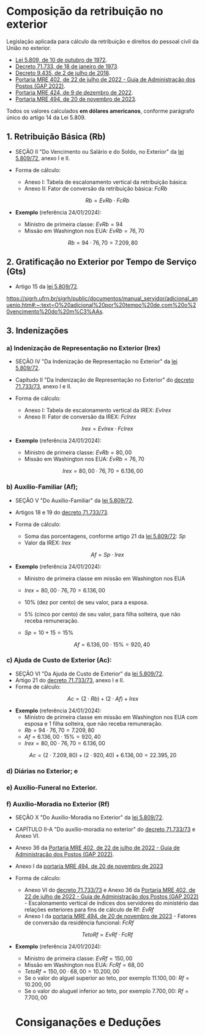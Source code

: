 # Composição da retribuição no exterior

Legislação aplicada para cálculo da retribuição e direitos do pessoal civil da União no exterior.

- [Lei 5.809, de 10 de outubro de 1972](https://www.planalto.gov.br/ccivil_03/leis/L5809.htm).
- [Decreto 71.733, de 18 de janeiro de 1973](https://www.planalto.gov.br/ccivil_03/decreto/D71733compilado.htm).
- [Decreto 9.435, de 2 de julho de 2018]().
- [Portaria MRE 402, de 22 de julho de 2022 - Guia de Administração dos Postos (GAP 2022)](https://www.gov.br/mre/pt-br/arquivos/documentos/administrativo/GAP2022AjustadosPortarias423e425de2022.pdf).
- [Portaria MRE 424, de 9 de dezembro de 2022](https://www.in.gov.br/web/dou/-/portaria-n-424-de-9-de-dezembro-de-2022-449711629).
- [Portaria MRE 494, de 20 de novembro de 2023](https://www.in.gov.br/web/dou/-/portaria-mre-n-494-de-20-de-novembro-de-2023-524552719).

Todos os valores calculados **em dólares americanos**, conforme parágrafo único do artigo 14 da Lei 5.809.

## 1. Retribuição Básica (Rb)

- SEÇÃO II "Do Vencimento ou Salário e do Soldo, no Exterior" da [lei 5.809/72](https://www.planalto.gov.br/ccivil_03/leis/L5809.htm), anexo I e II.
- Forma de cálculo:

  - Anexo I: Tabela de escalonamento vertical da retribuição básica:
  - Anexo II: Fator de conversão da retribuição básica: $FcRb$

  $$Rb = EvRb \cdot FcRb$$

- **Exemplo** (referência 24/01/2024):

  - Ministro de primeira classe: $EvRb = 94$
  - Missão em Washington nos EUA: $EvRb = 76,70$

$$Rb = 94 \cdot 76,70 = 7.209,80$$

## 2. Gratificação no Exterior por Tempo de Serviço (Gts)

- Artigo 15 da [lei 5.809/72](https://www.planalto.gov.br/ccivil_03/leis/L5809.htm).

https://sigrh.ufrn.br/sigrh/public/documentos/manual_servidor/adicional_anuenio.htm#:~:text=O%20adicional%20por%20tempo%20de,com%20o%20vencimento%20do%20m%C3%AAs.

## 3. Indenizações

### a) Indenização de Representação no Exterior (Irex)

- SEÇÃO IV "Da Indenização de Representação no Exterior" da [lei 5.809/72](https://www.planalto.gov.br/ccivil_03/leis/L5809.htm).
- Capítudo II "Da Indenização de Representação no Exterior" do [decreto 71.733/73](https://www.planalto.gov.br/ccivil_03/decreto/D71733compilado.htm), anexo I e II.
- Forma de cálculo:

  - Anexo I: Tabela de escalonamento vertical da IREX: $EvIrex$
  - Anexo II: Fator de conversão da IREX: $FcIrex$

  $$Irex = EvIrex \cdot FcIrex$$

- **Exemplo** (referência 24/01/2024):
  - Ministro de primeira classe: $EvRb = 80,00$
  - Missão em Washington nos EUA: $EvRb = 76,70$

$$Irex = 80,00 \cdot 76,70 = 6.136,00$$

### b) Auxílio-Familiar (Af);

- SEÇÃO V "Do Auxílio-Familiar" da [lei 5.809/72](https://www.planalto.gov.br/ccivil_03/leis/L5809.htm).
- Artigos 18 e 19 do [decreto 71.733/73](https://www.planalto.gov.br/ccivil_03/decreto/D71733compilado.htm).
- Forma de cálculo:

  - Soma das porcentagens, conforme artigo 21 da [lei 5.809/72](https://www.planalto.gov.br/ccivil_03/leis/L5809.htm): $Sp$
  - Valor da IREX: $Irex$

  $$Af = Sp \cdot Irex$$

- **Exemplo** (referência 24/01/2024):

  - Ministro de primeira classe em missão em Washington nos EUA
  - $Irex = 80,00 \cdot 76,70 = 6.136,00$
  - 10% (dez por cento) de seu valor, para a esposa.
  - 5% (cinco por cento) de seu valor, para filha solteira, que não receba remuneração.
  - $Sp = 10 + 15 = 15\%$

    $$Af = 6.136,00 \cdot 15\% = 920,40$$

### c) Ajuda de Custo de Exterior (Ac):

- SEÇÃO VI "Da Ajuda de Custo de Exterior" da [lei 5.809/72](https://www.planalto.gov.br/ccivil_03/leis/L5809.htm).
- Artigo 21 do [decreto 71.733/73](https://www.planalto.gov.br/ccivil_03/decreto/D71733compilado.htm), anexo I e II.
- Forma de cálculo:

$$Ac = (2 \cdot Rb) + (2 \cdot Af) + Irex$$

- **Exemplo** (referência 24/01/2024):
  - Ministro de primeira classe em missão em Washington nos EUA com esposa e 1 filha solteira, que não receba remuneração.
  - $Rb = 94 \cdot 76,70 = 7.209,80$
  - $Af = 6.136,00 \cdot 15\% = 920,40$
  - $Irex = 80,00 \cdot 76,70 = 6.136,00$

$$Ac = (2 \cdot 7.209,80) + (2 \cdot 920,40) + 6.136,00 = 22.395,20$$

### d) Diárias no Exterior; e

### e) Auxílio-Funeral no Exterior.

### f) Auxílio-Moradia no Exterior (Rf)

- SEÇÃO X "Do Auxílio-Moradia no Exterior" da [lei 5.809/72](https://www.planalto.gov.br/ccivil_03/leis/L5809.htm).
- CAPÍTULO II-A "Do auxílio-moradia no exterior" do [decreto 71.733/73](https://www.planalto.gov.br/ccivil_03/decreto/D71733compilado.htm) e Anexo VI.
- Anexo 36 da [Portaria MRE 402, de 22 de julho de 2022 - Guia de Administração dos Postos (GAP 2022)](https://www.gov.br/mre/pt-br/arquivos/documentos/administrativo/GAP2022AjustadosPortarias423e425de2022.pdf).
- Anexo I da [portaria MRE 494, de 20 de novembro de 2023](https://www.in.gov.br/web/dou/-/portaria-mre-n-494-de-20-de-novembro-de-2023-524552719)
- Forma de cálculo:

  - Anexo VI do [decreto 71.733/73](https://www.planalto.gov.br/ccivil_03/decreto/D71733compilado.htm) e Anexo 36 da [Portaria MRE 402, de 22 de julho de 2022 - Guia de Administração dos Postos (GAP 2022)](https://www.gov.br/mre/pt-br/arquivos/documentos/administrativo/GAP2022AjustadosPortarias423e425de2022.pdf) - Escalonamento vertical de índices dos servidores do ministério das relações exteriores para fins de cálculo de Rf: $EvRf$
  - Anexo I da [portaria MRE 494, de 20 de novembro de 2023](https://www.in.gov.br/web/dou/-/portaria-mre-n-494-de-20-de-novembro-de-2023-524552719) - Fatores de conversão da residência funcional: $FcRf$

  $$TetoRf = EvRf \cdot FcRf$$

- **Exemplo** (referência 24/01/2024):

  - Ministro de primeira classe: $EvRf = 150,00$
  - Missão em Washington nos EUA: $FcRf = 68,00$
  - $TetoRf = 150,00 \cdot 68,00 = 10.200,00$
  - Se o valor do alguel superior ao teto, por exemplo $11.100,00$: $Rf = 10.200,00$
  - Se o valor do aluguel inferior ao teto, por exemplo $7.700,00$: $Rf = 7.700,00$

  # Consiganações e Deduções
